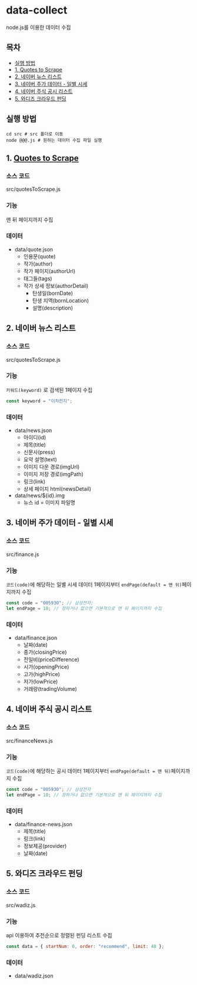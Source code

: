 # data-collect

node.js를 이용한 데이터 수집

## 목차

-   [실행 방법](#실행-방법)
-   [1. Quotes to Scrape](#1.-Quotes-to-Scrape)
-   [2. 네이버 뉴스 리스트](#2.-네이버-뉴스-리스트)
-   [3. 네이버 주가 데이터 - 일별 시세](#3.-네이버-주가-데이터----일별-시세)
-   [4. 네이버 주식 공시 리스트](#4.-네이버-주식-공시-리스트)
-   [5. 와디즈 크라우드 펀딩](#5.-와디즈-크라우드-펀딩)

## 실행 방법

```shell
cd src # src 폴더로 이동
node @@@.js # 원하는 데이터 수집 파일 실행
```

## 1. [Quotes to Scrape](https://quotes.toscrape.com/)

### 소스 코드

src/quotesToScrape.js

### 기능

맨 뒤 페이지까지 수집

### 데이터

-   data/quote.json
    -   인용문(quote)
    -   작가(author)
    -   작가 페이지(authorUrl)
    -   태그들(tags)
    -   작가 상세 정보(authorDetail)
        -   탄생일(bornDate)
        -   탄생 지역(bornLocation)
        -   설명(description)

## 2. 네이버 뉴스 리스트

### 소스 코드

src/quotesToScrape.js

### 기능

`키워드(keyword)` 로 검색된 1페이지 수집

```js
const keyword = "이차전지";
```

### 데이터

-   data/news.json
    -   아이디(id)
    -   제목(title)
    -   신문사(press)
    -   요약 설명(text)
    -   이미지 다운 경로(imgUrl)
    -   이미지 저장 경로(imgPath)
    -   링크(link)
    -   상세 페이지 html(newsDetail)
-   data/news/${id}.img
    -   뉴스 id = 이미지 파일명

## 3. 네이버 주가 데이터 - 일별 시세

### 소스 코드

src/finance.js

### 기능

`코드(code)`에 해당하는 일별 시세 데이터 1페이지부터 `endPage(default = 맨 뒤)`페이지까지 수집

```js
const code = "005930"; // 삼성전자;
let endPage = 10; // 정하거나 없으면 기본적으로 맨 뒤 페이지까지 수집
```

### 데이터

-   data/finance.json
    -   날짜(date)
    -   종가(closingPrice)
    -   전일비(priceDifference)
    -   시가(openingPrice)
    -   고가(highPrice)
    -   저가(lowPrice)
    -   거래량(tradingVolume)

## 4. 네이버 주식 공시 리스트

### 소스 코드

src/financeNews.js

### 기능

`코드(code)`에 해당하는 공시 데이터 1페이지부터 `endPage(default = 맨 뒤)`페이지까지 수집

```js
const code = "005930"; // 삼성전자
let endPage = 10; // 정하거나 없으면 기본적으로 맨 뒤 페이지까지 수집
```

### 데이터

-   data/finance-news.json
    -   제목(title)
    -   링크(link)
    -   정보제공(provider)
    -   날짜(date)

## 5. 와디즈 크라우드 펀딩

### 소스 코드

src/wadiz.js

### 기능

api 이용하여 추천순으로 정렬된 펀딩 리스트 수집

```js
const data = { startNum: 0, order: "recommend", limit: 48 };
```

### 데이터

-   data/wadiz.json
